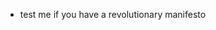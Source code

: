 - test me if you have a revolutionary manifesto

<!---
farnoudlavasani/farnoudlavasani is a ✨ special ✨ repository because its `README.md` (this file) appears on your GitHub profile.
You can click the Preview link to take a look at your changes.
--->
